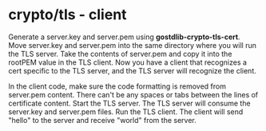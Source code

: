 # crypto/tls - client

Generate a server.key and server.pem using **gostdlib-crypto-tls-cert**. Move server.key and server.pem into the same directory where you will run the TLS server. Take the contents of server.pem and copy it into the rootPEM value in the TLS client. Now you have a client that recognizes
a cert specific to the TLS server, and the TLS server will recognize the client.

In the client code, make sure the code formatting is removed from server.pem content. There can't be any spaces or tabs between the lines of certificate content. Start the TLS server. The TLS server will consume the server.key and server.pem files. Run the TLS client. The client will send "hello" to the server and receive "world" from the server.
